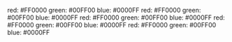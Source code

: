 red: #FF0000 
green: #00FF00 
blue: #0000FF 
red: #FF0000 
green: #00FF00 
blue: #0000FF 
red: #FF0000 
green: #00FF00 
blue: #0000FF 
red: #FF0000 
green: #00FF00 
blue: #0000FF 
red: #FF0000 
green: #00FF00 
blue: #0000FF 
